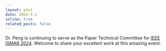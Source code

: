 ```yaml
---
layout: post
date: 2024-5-1
inline: true
related_posts: false
---
```

Dr. Peng is continuing to serve as the Paper Technical Committee for [IEEE ISMAR 2024](https://ieeeismar.org/). Welcome to share your excellent work at this amazing event.
